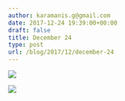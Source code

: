 ```yaml
---
author: karamanis.g@gmail.com
date: 2017-12-24 19:39:00+00:00
draft: false
title: December 24
type: post
url: /blog/2017/12/december-24
---
```




  
   ![](https://images.squarespace-cdn.com/content/v1/4f3f61bae4b063b909445965/1514137126996-62QKM7QPV077K8DMQHD1/ke17ZwdGBToddI8pDm48kJUlZr2Ql5GtSKWrQpjur5t7gQa3H78H3Y0txjaiv_0fDoOvxcdMmMKkDsyUqMSsMWxHk725yiiHCCLfrh8O1z5QPOohDIaIeljMHgDF5CVlOqpeNLcJ80NK65_fV7S1UfNdxJhjhuaNor070w_QAc94zjGLGXCa1tSmDVMXf8RUVhMJRmnnhuU1v2M8fLFyJw/IMG_3472.jpg?format=original)

  

  
   ![](https://images.squarespace-cdn.com/content/v1/4f3f61bae4b063b909445965/1514137127449-ZHGQOQYFUYQXVCML0PTU/ke17ZwdGBToddI8pDm48kLSERMgCVymnItqhne5EfYV7gQa3H78H3Y0txjaiv_0fDoOvxcdMmMKkDsyUqMSsMWxHk725yiiHCCLfrh8O1z5QHyNOqBUUEtDDsRWrJLTmMCg6RGY8TrcVSOIk4QoDPnvjthEs8TAhVmYN7i_-QaEW7L_Q40KNxq4S2FLq3V0y/IMG_3475.jpg?format=original)

  


